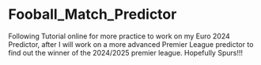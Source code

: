 # Fooball_Match_Predictor
Following Tutorial online for more practice to work on my Euro 2024 Predictor, after I will work on a more advanced Premier League predictor to find out the winner of the 2024/2025 premier league. Hopefully Spurs!!!
